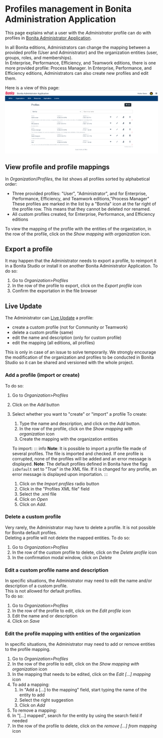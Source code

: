 # Profiles management in Bonita Administration Application

This page explains what a user with the _Administrator_ profile can do with profiles in [Bonita Administrator Application](admin-application-overview).

In all Bonita editions, Administrators can change the mapping between a provided profile (User and Administrator) and the organization entities (user, groups, roles, and memberships).  
In Enterprise, Performance, Efficiency, and Teamwork editions, there is one more provided profile: Process Manager.
In Enterprise, Performance, and Efficiency editions, Administrators can also create new profiles and edit them.

Here is a view of this page:
![Profiles in Portal](images/UI2021.1/admin-application-profiles-list.png)<!--{.img-responsive}-->

## View profile and profile mappings
In _Organization_/_Profiles_, the list shows all profiles sorted by alphabetical order:
- Three provided profiles: "User", "Administrator", and for Enterprise, Performance, Efficiency, and Teamwork editions,"Process Manager"
  These profiles are marked in the list by a "Bonita" icon at the far right of the profile row. This means that they cannot be deleted nor renamed.
- All custom profiles created, for Enterprise, Performance, and Efficiency editions

To view the mapping of the profile with the entities of the organization, in the row of the profile, click on the _Show mapping with organization_ icon.  

## Export a profile
It may happen that the Administrator needs to export a profile, to reimport it in a Bonita Studio or install it on another Bonita Administrator Application.
To do so:
1. Go to _Organization_>_Profiles_
1. In the row of the profile to export, click on the _Export profile_ icon
1. Confirm the exportation in the file browser


## Live Update
The Administrator can [Live Update](live-update.md) a profile:
 * create a custom profile (not for Community or Teamwork)
 * delete a custom profile (same)
 * edit the name and description (only for custom profile)
 * edit the mapping (all editions, all profiles)
 
This is only in case of an issue to solve temporarily. We strongly encourage the modification of the organization and profiles to be conducted 
in Bonita Studio so it can be shared and versioned with the whole project. 

### Add a profile (import or create)
To do so:
1. Go to _Organization_>_Profiles_
1. Click on the _Add_ button
1. Select whether you want to "create" or "import" a profile
    To create: 
    1. Type the name and description, and click on the _Add_ button. 
    2. In the row of the profile, click on the _Show mapping with organization_ icon
    3. Create the mapping with the organization entities
 
    To import:
::: info
**Note**: It is possible to import a profile file made of several profiles. The file is imported and checked. If one profile is corrupted, none of the profiles will be added and an error message is displayed. 
**Note**: The default profiles defined in Bonita have the flag `isDefault` set to "True" in the XML file. If it is changed for any profile, an error message is displayed upon importation.
:::
    1. Click on the _Import profiles_ radio button
    2. Click in the "Profiles XML file" field
    3. Select the .xml file 
    4. Click on _Open_
    5. Click on _Add_.


### Delete a custom profile
Very rarely, the Administrator may have to delete a profile. It is not possible for Bonita default profiles.  
Deleting a profile will not delete the mapped entities. 
To do so:
1. Go to _Organization_>_Profiles_
1. In the row of the custom profile to delete, click on the _Delete profile_ icon
1. In the confirmation modal window, click on _Delete_

### Edit a custom profile name and description
In specific situations, the Administrator may need to edit the name and/or description of a custom profile.  
This is not allowed for default profiles.  
To do so:
1. Go to _Organization_>_Profiles_
1. In the row of the profile to edit, click on the _Edit profile_ icon
1. Edit the name and or description
1. Click on _Save_

### Edit the profile mapping with entities of the organization
In specific situations, the Administrator may need to add or remove entities to the profile mapping.  
1. Go to _Organization_>_Profiles_
1. In the row of the profile to edit, click on the _Show mapping with organization_ icon
1. In the mapping that needs to be edited, click on the _Edit [...] mapping_ icon
1. To add a mapping:
   1. In "Add a [...] to the mapping" field, start typing the name of the entity to add
   1. Select the right suggestion
   1. Click on _Add_
1. To remove a mapping:
  1. In "[...] mapped", search for the entity by using the search field if needed
  2. In the row of the profile to delete, click on the _remove [...] from mapping_ icon
   

